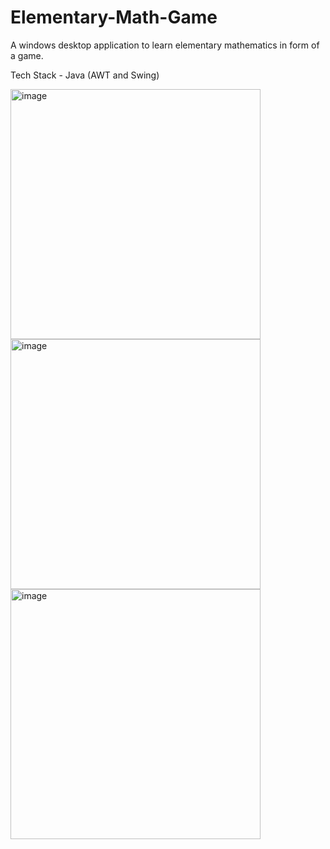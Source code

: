 # Elementary-Math-Game

A windows desktop application to learn elementary mathematics in form of a game.

Tech Stack - Java (AWT and Swing)


<img width="400" alt="image" src="https://user-images.githubusercontent.com/73626851/183235861-c5a94647-829f-483c-b28e-0de902c2541a.png">



<img width="400" alt="image" src="https://user-images.githubusercontent.com/73626851/183235914-40e13487-fc4c-4023-a53f-f81861ad4020.png">



<img width="400" alt="image" src="https://user-images.githubusercontent.com/73626851/183235936-06f67cd5-b212-47e9-90bf-28d82f20cb3f.png">
